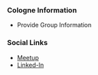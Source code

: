 ### Cologne Information
* Provide Group Information

### Social Links
* [Meetup](#)
* [Linked-In](https://www.linkedin.com/groups/12891031/)



